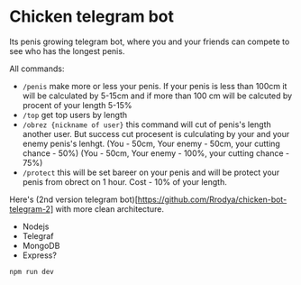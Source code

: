 # Chicken telegram bot

Its penis growing telegram bot, where you and your friends can compete to see who has the longest penis.

All commands:
- `/penis` make more or less your penis. If your penis is less than 100cm it will be calculated by 5-15cm and if more than 100 cm will be calcuted by procent of your length 5-15%
- `/top` get top users by length
- `/obrez {nickname of user}` this command will cut of penis's length another user. But success cut procesent is culculating by your and your enemy penis's lenhgt. (You - 50cm, Your enemy - 50cm, 
your cutting chance - 50%) (You - 50cm, Your enemy - 100%, your cutting chance - 75%)
- `/protect` this will be set bareer on your penis and will be protect your penis from obrect on 1 hour. Cost - 10% of your length.

Here's (2nd version telegram bot)[https://github.com/Rrodya/chicken-bot-telegram-2] with more clean architecture.

- Nodejs
- Telegraf
- MongoDB
- Express?



```npm run dev```
